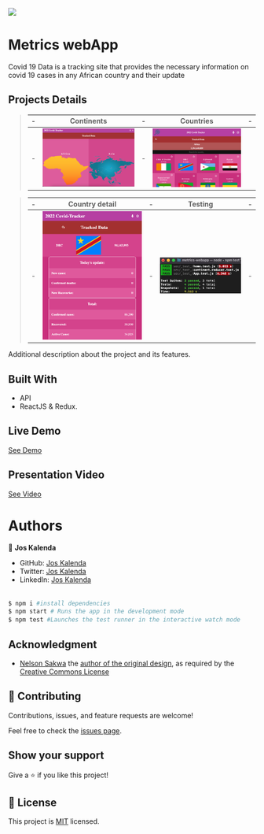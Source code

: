 ![](https://img.shields.io/badge/Microverse-blueviolet)

# Metrics webApp

Covid 19 Data is a tracking site that provides the necessary information on covid 19 cases in any African country and their update

## Projects Details

> |-|  Continents  |-| Countries |-|
> |-|--------------|-|-----------|-|
> |-| ![screenshot](./src/assets/desk.png) |-| ![screenshot](./src/assets/desk1.png)

> |-| Country detail |-| Testing   |-|
> |-|----------------|-|-----------|-|
> |-| ![screenshot](./src/assets/mobile1.png) |-| ![screenshot](./src/assets/test.png) |-|

Additional description about the project and its features.

## Built With

- API
- ReactJS & Redux.

## Live Demo

[See Demo](........)

## Presentation Video

[See Video](https://www.loom.com/share/1ba8b442a6f6449083f6a8c03e5f648e)

# Authors

👤 **Jos Kalenda**

- GitHub: [Jos Kalenda](https://www.linkedin.com/in/jos-kalenda/)
- Twitter: [Jos Kalenda](https://twitter.com/JosKalenda)
- LinkedIn: [Jos Kalenda](https://github.com/JosKalenda)


```bash

$ npm i #install dependencies
$ npm start # Runs the app in the development mode
$ npm test #Launches the test runner in the interactive watch mode

```

## Acknowledgment

- [Nelson Sakwa](https://www.behance.net/sakwadesignstudio) the [author of the original design](https://www.behance.net/gallery/31579789/Ballhead-App-(Free-PSDs)), as required by the [Creative Commons License](https://creativecommons.org/licenses/)

## 🤝 Contributing

Contributions, issues, and feature requests are welcome!

Feel free to check the [issues page](https://github.com/joskalenda/metrics-webapp/issues).

## Show your support

Give a ⭐️ if you like this project!

## 📝 License

This project is [MIT](https://opensource.org/licenses/MIT) licensed.